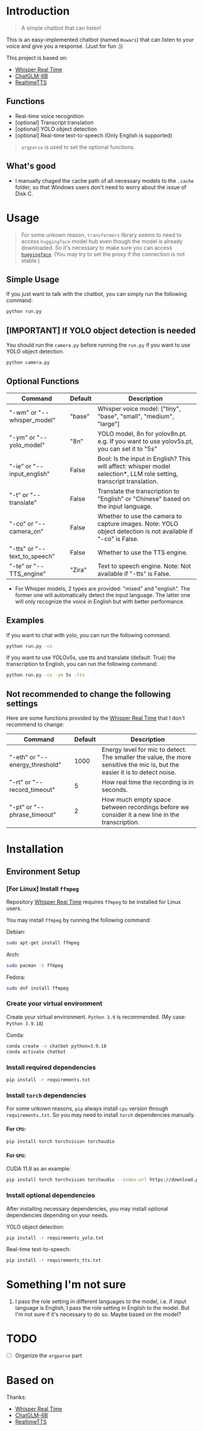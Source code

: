 # Introduction
> A simple chatbot that can listen!

This is an easy-implemented chatbot (named `Huwari`) that can listen to your voice and give you a response. (Just for fun :))

This project is based on:
- [Whisper Real Time](https://github.com/davabase/whisper_real_time)
- [ChatGLM-6B](https://github.com/THUDM/ChatGLM-6B)
- [RealtimeTTS](https://github.com/KoljaB/RealtimeTTS)

## Functions

- Real-time voice recognition
- [optional] Transcript translation
- [optional] YOLO object detection
- [optional] Real-time text-to-speech (Only English is supported)

> `argparse` is used to set the optional functions.

## What's good

- I manually chaged the cache path of all necessary models to the `.cache` folder, so that Windows users don't need to worry about the issue of Disk C.

# Usage
> For some unkown reason, `transformers` library seems to need to access `huggingface` model hub even though the model is already downloaded.
> So it's necessary to make sure you can access [`huggingface`](https://huggingface.co/). (You may try to set the proxy if the connection is not stable.)

## Simple Usage

If you just want to talk with the chatbot, you can simply run the following command:
```bash
python run.py
```

## [IMPORTANT] If YOLO object detection is needed

You should run the `camera.py` before running the `run.py` if you want to use YOLO object detection.
```bash
python camera.py
```

## Optional Functions

| Command                      | Default | Description                                                                                                          |
| ---------------------------- | ------- | -------------------------------------------------------------------------------------------------------------------- |
| "-wm" or "--whisper_model"   | "base"  | Whisper voice model: ["tiny", "base", "small", "medium", "large"]                                                    |
| "-ym" or "--yolo_model"      | "8n"    | YOLO model, 8n for yolov8n.pt. e.g. If you want to use yolov5s.pt, you can set it to "5s"                            |
| "-ie" or "--input_english"   | False   | Bool: Is the input in English? This will affect: whisper model selection*, LLM role setting, transcript translation. |
| "-t" or "--translate"        | False   | Translate the transcription to \"English\" or \"Chinese\" based on the input language.                               |
| "-co" or "--camera_on"       | False   | Whether to use the camera to capture images. Note: YOLO object detection is not available if "-co" is False.         |
| "-tts" or "--text_to_speech" | False   | Whether to use the TTS engine.                                                                                       |
| "-te" or "--TTS_engine"      | "Zira"  | Text to speech engine. Note: Not available if "-tts" is False.                                                       |

- For Whisper models, 2 types are provided: "mixed" and "english". 
  The former one will automatically detect the input language.
  The latter one will only recognize the voice in English but with better performance.

## Examples

If you want to chat with yolo, you can run the following command:
```bash
python run.py -co
```

If you want to use YOLOv5s, use tts and translate (default: True) the transcription to English, you can run the following command:
```bash
python run.py -co -ym 5s -tts
```

## Not recommended to change the following settings

Here are some functions provided by the [Whisper Real Time](https://github.com/davabase/whisper_real_time) that I don't recommend to change:

| Command                        | Default | Description                                                                                                                 |
| ------------------------------ | ------- | --------------------------------------------------------------------------------------------------------------------------- |
| "-eth" or "--energy_threshold" | 1000    | Energy level for mic to detect. The smaller the value, the more sensitive the mic is, but the easier it is to detect noise. |
| "-rt" or "--record_timeout"    | 5       | How real time the recording is in seconds.                                                                                  |
| "-pt" or "--phrase_timeout"    | 2       | How much empty space between recordings before we consider it a new line in the transcription.                              |

# Installation

## Environment Setup

### [For Linux] Install `ffmpeg`

Repository [Whisper Real Time](https://github.com/davabase/whisper_real_time) requires `ffmpeg` to be installed for Linux users.

You may install `ffmpeg` by running the following command:

Debian:
```bash
sudo apt-get install ffmpeg
```

Arch:
```bash
sudo pacman -S ffmpeg
```

Fedora:
```bash
sudo dnf install ffmpeg
```

### Create your virtual environment
Create your virtual environment. `Python 3.9` is recommended. (My case: `Python 3.9.18`)

Conda:
```bash
conda create -n chatbot python=3.9.18
conda activate chatbot
```

### Install required dependencies
```bash
pip install -r requirements.txt
```
### Install `torch` dependencies
For some unkown reasons, `pip` always install `cpu` version through `requirements.txt`. So you may need to install `torch` dependencies manually.

#### For `CPU`:
```bash
pip install torch torchvision torchaudio
```

#### For `GPU`:
CUDA 11.8 as an example:
```bash
pip install torch torchvision torchaudio --index-url https://download.pytorch.org/whl/cu118
```

### Install optional dependencies

After installing necessary dependencies, you may install optional dependencies depending on your needs.

YOLO object detection:
```bash
pip install -r requirements_yolo.txt
```

Real-time text-to-speech:
```bash
pip install -r requirements_tts.txt
```

# Something I'm not sure
1. I pass the role setting in different languages to the model, i.e. if input language is English, I pass the role setting in English to the model. But I'm not sure if it's necessary to do so. Maybe based on the model?

# TODO
- [ ] Organize the `argparse` part

# Based on
Thanks:
- [Whisper Real Time](https://github.com/davabase/whisper_real_time)
- [ChatGLM-6B](https://github.com/THUDM/ChatGLM-6B)
- [RealtimeTTS](https://github.com/KoljaB/RealtimeTTS)